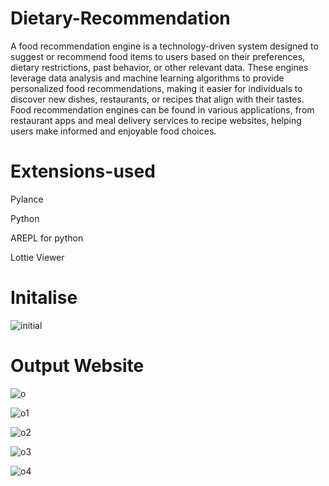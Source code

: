 # Dietary-Recommendation
A food recommendation engine is a technology-driven system designed to suggest or recommend food items to users based on their preferences, dietary restrictions, past behavior, or other relevant data. 
These engines leverage data analysis and machine learning algorithms to provide personalized food recommendations, making it easier for individuals to discover new dishes, restaurants, or recipes that align with their tastes.
Food recommendation engines can be found in various applications, from restaurant apps and meal delivery services to recipe websites, helping users make informed and enjoyable food choices.

# Extensions-used
Pylance

Python

AREPL for python

Lottie Viewer

# Initalise
![initial](https://github.com/meghadua2603/Dietary-Recommendation/assets/123231579/6da20b17-52b7-4e72-86f7-8fd60758c03e)

# Output Website
![o](https://github.com/meghadua2603/Dietary-Recommendation/assets/123231579/dc90efb5-cea0-4798-ab8a-50378ab8a6c3)

![o1](https://github.com/meghadua2603/Dietary-Recommendation/assets/123231579/f31fb028-de12-40ab-b0b8-1bccc7bce8f7)

![o2](https://github.com/meghadua2603/Dietary-Recommendation/assets/123231579/791d3adc-d530-4316-9b51-272664f1200d)

![o3](https://github.com/meghadua2603/Dietary-Recommendation/assets/123231579/c622a964-7a05-4e64-94a2-6e923cbd0be7)

![o4](https://github.com/meghadua2603/Dietary-Recommendation/assets/123231579/7f500fcb-16ad-4db8-ad59-a0c1f4692d70)




